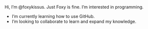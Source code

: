 Hi, I’m @foxykissus. Just Foxy is fine. I’m interested in programming.
- I’m currently learning how to use GitHub.
- I’m looking to collaborate to learn and expand my knowledge.
